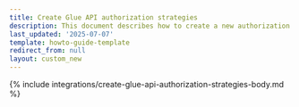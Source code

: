 ```yaml
---
title: Create Glue API authorization strategies
description: This document describes how to create a new authorization strategy.
last_updated: '2025-07-07'
template: howto-guide-template
redirect_from: null
layout: custom_new
---
```


{% include integrations/create-glue-api-authorization-strategies-body.md %}
